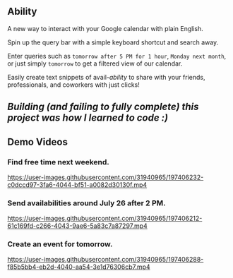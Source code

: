 ## Ability

A new way to interact with your Google calendar with plain English.

Spin up the query bar with a simple keyboard shortcut and search away.

Enter queries such as `tomorrow after 5 PM for 1 hour`, `Monday next month`, or just simply `tomorrow` to get a filtered view of our calendar.

Easily create text snippets of avail-_ability_ to share with your friends, professionals, and coworkers with just clicks! 

*Building (and failing to fully complete) this project was how I learned to code :)*
---

## Demo Videos

### Find free time next weekend.

https://user-images.githubusercontent.com/31940965/197406232-c0dccd97-3fa6-4044-bf51-a0082d30130f.mp4

### Send availabilities around July 26 after 2 PM.

https://user-images.githubusercontent.com/31940965/197406212-61c169fd-c266-4043-9ae6-5a83c7a87297.mp4


### Create an event for tomorrow.

https://user-images.githubusercontent.com/31940965/197406288-f85b5bb4-eb2d-4040-aa54-3e1d76306cb7.mp4




